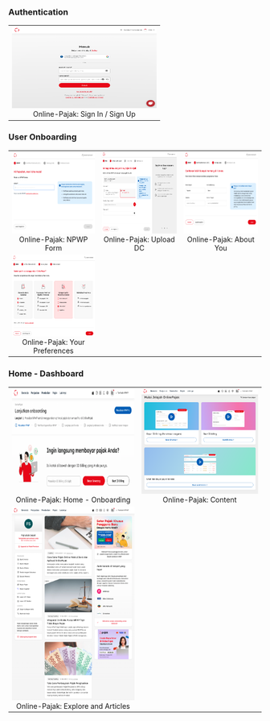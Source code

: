 ### Authentication
<table>
  <tr>
    <td align="center">
      <a href="images/auth-1.png" target="_blank">
        <img src="images/auth-1.png" alt="Online Pajak - Product Screen" width="288" height="162">
      </a>
      <br>
      Online-Pajak: Sign In / Sign Up
    </td>
  </tr>
</table>

### User Onboarding
<table>
  <tr>
    <td align="center">
      <a href="images/onboard-1.png" target="_blank">
        <img src="images/onboard-1.png" alt="Online Pajak - Product Screen" width="288" height="162">
      </a>
      <br>
      Online-Pajak: NPWP Form
    </td>
     <td align="center">
      <a href="images/onboard-2.png" target="_blank">
        <img src="images/onboard-2.png" alt="Online Pajak - Product Screen" width="288" height="162">
      </a>
      <br>
      Online-Pajak: Upload DC
    </td>
     <td align="center">
      <a href="images/onboard-3.png" target="_blank">
        <img src="images/onboard-3.png" alt="Online Pajak - Product Screen" width="288" height="162">
      </a>
      <br>
      Online-Pajak: About You
    </td>
  </tr>
  <tr>
    <td align="center">
      <a href="images/onboard-4.png" target="_blank">
        <img src="images/onboard-4.png" alt="Online Pajak - Product Screen" width="288" height="162">
      </a>
      <br>
      Online-Pajak: Your Preferences
    </td>
  </tr>
</table>

### Home - Dashboard
<table>
  <tr>
    <td align="center">
      <a href="images/home-1.png" target="_blank">
        <img src="images/home-1.png" alt="Online Pajak - Product Screen" width="375" height="210">
      </a>
      <br>
      Online-Pajak: Home - Onboarding
    </td>
     <td align="center">
      <a href="images/home-2.png" target="_blank">
        <img src="images/home-2.png" alt="Online Pajak - Product Screen" width="375" height="210">
      </a>
      <br>
      Online-Pajak: Content
    </td>
  </tr>
  <tr>
    <td align="center">
      <a href="images/home-3.png" target="_blank">
        <img src="images/home-3.png" alt="Online Pajak - Product Screen" width="288" height="384">
      </a>
      <br>
      Online-Pajak: Explore and Articles
    </td>
  </tr>
</table>
